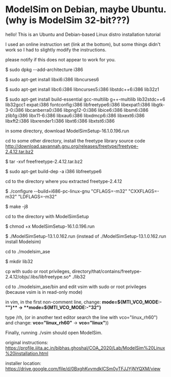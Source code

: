 # ModelSim on Debian, maybe Ubuntu. (why is ModelSim 32-bit???)
hello! This is an Ubuntu and Debian-based Linux distro installation tutorial

I used an online instruction set (link at the bottom), but some things didn't work so I had to slightly modify the instructions.

please notify if this does not appear to work for you.

$ sudo dpkg --add-architecture i386

$ sudo apt-get install libxi6:i386 libncurses6

$ sudo apt-get install libc6:i386 libncurses5:i386 libstdc++6:i386 lib32z1

$ sudo apt-get install build-essential gcc-multilib g++-multilib lib32stdc++6 lib32gcc1 expat:i386 fontconfig:i386 libfreetype6:i386 libexpat1:i386 libgtk-3-0:i386 libcanberra0:i386 libpng12-0:i386 libice6:i386 libsm6:i386 zlib1g:i386 libx11-6:i386 libxau6:i386 libxdmcp6:i386 libxext6:i386 libxft2:i386 libxrender1:i386 libxt6:i386 libxtst6:i386

in some directory, download ModelSimSetup-16.1.0.196.run

cd to some other directory, install the freetype library source code http://download.savannah.gnu.org/releases/freetype/freetype-2.4.12.tar.bz2

$ tar -xvf freefreetype-2.4.12.tar.bz2

$ sudo apt-get build-dep -a i386 libfreetype6

cd to the directory where you extracted freetype-2.4.12

$ ./configure --build=i686-pc-linux-gnu "CFLAGS=-m32" "CXXFLAGS=-m32" "LDFLAGS=-m32"

$ make -j8

cd to the directory with ModelSimSetup

$ chmod +x ModelSimSetup-16.1.0.196.run

$ ./ModelSimSetup-13.1.0.162.run (instead of ./ModelSimSetup-13.1.0.162.run install Modelsim)

cd to ./modelsim_ase

$ mkdir lib32

cp with sudo or root privileges, directory/that/contains/freetype-2.4.12/objs/.libs/libfreetype.so* ./lib32

cd to ./modelsim_ase/bin and edit vsim with sudo or root privileges (because vsim is in read-only mode)

in vim, in the first non-comment line, change: **mode=${MTI_VCO_MODE:-""}** -> **mode=${MTI_VCO_MODE:-"32"}**

type /rh, (or in another text editor search the line with vco="linux_rh60") and change: **vco="linux_rh60"** -> **vco="linux"**))

Finally, running ./vsim should open ModelSim.



original instructions: https://profile.iiita.ac.in/bibhas.ghoshal/COA_2020/Lab/ModelSim%20Linux%20installation.html

installer location: https://drive.google.com/file/d/0BxghKvvmdklCSm0yTFJJYjNYQXM/view


